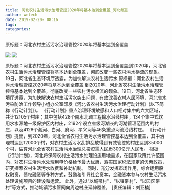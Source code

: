 ```yaml
---
title: 河北农村生活污水治理管控2020年将基本达到全覆盖_河北频道
author: wetech
date: 2019-02-20- 08:16
tags: 
categories: 
---
```

原标题：河北农村生活污水治理管控2020年将基本达到全覆盖
<!-- more -->
                
<img align="center" border="0" src="http://p1.ifengimg.com/fck/2019_08/b42f0c37ae57db4_w550_h365.jpg" />
                
<img align="center" border="0" src="http://p2.ifengimg.com/a/2016/0810/204c433878d5cf9size1_w16_h16.png" />
            
原标题：河北农村生活污水治理管控2020年将基本达到全覆盖到2020年，河北省农村生活污水治理管控将基本达到全覆盖，彻底改变一些农村污水横流的现象。19日，河北省生态环境厅透露，为加快解决农村生活污水
原标题：河北农村生活污水治理管控2020年将基本达到全覆盖
到2020年，河北省农村生活污水治理管控将基本达到全覆盖，彻底改变一些农村污水横流的现象。19日，河北省生态环境厅透露，为加快解决农村生活污水突出问题，有效改善农村人居环境，河北省水污染防治工作领导小组办公室印发《河北省农村生活污水治理行动计划》(以下简称《行动计划》)。
《行动计划》重点治理环境敏感和人口相对集中的六大区域，共计12105个村庄；其中包括428个南水北调工程输水沿线村庄，134个集中式饮用水水源地一级保护区内村庄，2192个设立省级河湖长的河湖管理范围内的村庄，以及4128个潮河、白河、府河、孝义河等46条重点河流沿线村庄。
《行动计划》提出，到2020年，河北全省农村生活污水治理管控基本达到全覆盖，其中治理村达到12000个村，对农村生活污水乱排乱放得到有效管控的村庄达到35000个村，估算河北全省农村生活污水治理总投资需人民币300亿元人民币。
根据《行动计划》，河北将保障农村生活污水处理设施用地需求，在国家政策允许范围内，对农村生活污水处理用电价格给予最大优惠，落实国家税法规定的优惠政策，研究探索农村生活污水收费和补助机制。
同时，充分发挥市场作用，综合运用股权融资、债权融资等多种方式，鼓励和引导社会资本、金融资本参与农村生活污水处理设施项目的建设和运营。
此外，通过“以城带村”、“以镇带村”、“以园区带村”等方式，推动城镇污水管网向周边村庄延伸覆盖。
[责任编辑：刘亚楠]
            
